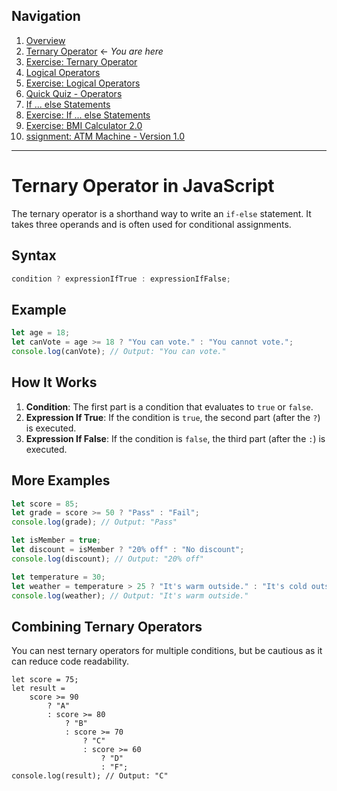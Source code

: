 ## Navigation

1. [Overview](readme.md)
2. [Ternary Operator](./01-js-ternary-operator.md) ← _You are here_
3. [Exercise: Ternary Operator](./02-exercise-ternary-operator.md)
4. [Logical Operators](./03-js-logical-operators.md)
5. [Exercise: Logical Operators](./04-exercise-logical-operators.md)
6. [Quick Quiz - Operators](./05-quick-quiz-javascript-operators.md)
7. [If ... else Statements](./06-js-if-else.md)
8. [Exercise: If ... else Statements](./07-exercise-for-if.md)
9. [Exercise: BMI Calculator 2.0](./08-exercise-bmi-calculator-2.md)
10. [ssignment: ATM Machine - Version 1.0](./09-assignment-atm-v1.md)

---

# Ternary Operator in JavaScript

The ternary operator is a shorthand way to write an `if-else` statement. It takes three operands and is often used for conditional assignments.

## Syntax

```javascript
condition ? expressionIfTrue : expressionIfFalse;
```

## Example

```javascript
let age = 18;
let canVote = age >= 18 ? "You can vote." : "You cannot vote.";
console.log(canVote); // Output: "You can vote."
```

## How It Works

1. **Condition**: The first part is a condition that evaluates to `true` or `false`.
2. **Expression If True**: If the condition is `true`, the second part (after the `?`) is executed.
3. **Expression If False**: If the condition is `false`, the third part (after the `:`) is executed.

## More Examples

```javascript
let score = 85;
let grade = score >= 50 ? "Pass" : "Fail";
console.log(grade); // Output: "Pass"

let isMember = true;
let discount = isMember ? "20% off" : "No discount";
console.log(discount); // Output: "20% off"

let temperature = 30;
let weather = temperature > 25 ? "It's warm outside." : "It's cold outside.";
console.log(weather); // Output: "It's warm outside."
```

## Combining Ternary Operators

You can nest ternary operators for multiple conditions, but be cautious as it can reduce code readability.

```
let score = 75;
let result =
    score >= 90
        ? "A"
        : score >= 80
            ? "B"
            : score >= 70
                ? "C"
                : score >= 60
                    ? "D"
                    : "F";
console.log(result); // Output: "C"
```
